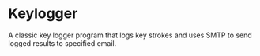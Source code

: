 # Keylogger
A classic key logger program that logs key strokes and uses SMTP to send logged results to specified email.

